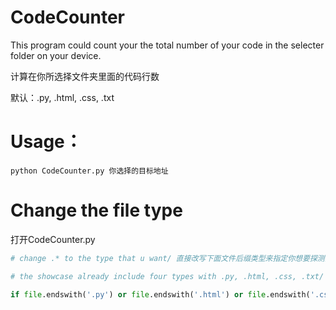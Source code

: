 # CodeCounter
This program could count your the total number of your code in the selecter folder on your device.

计算在你所选择文件夹里面的代码行数

默认：.py, .html, .css, .txt

# Usage：

```
python CodeCounter.py 你选择的目标地址
```

# Change the file type

打开CodeCounter.py

```python
# change .* to the type that u want/ 直接改写下面文件后缀类型来指定你想要探测的文件类型

# the showcase already include four types with .py, .html, .css, .txt/ 已经写了四种文件类型

if file.endswith('.py') or file.endswith('.html') or file.endswith('.css') or file.endswith('txt'):
```

